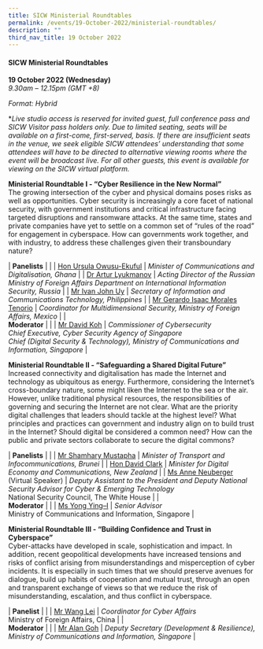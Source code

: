 ```yaml
---
title: SICW Ministerial Roundtables
permalink: /events/19-October-2022/ministerial-roundtables/
description: ""
third_nav_title: 19 October 2022
---
```


#### **SICW Ministerial Roundtables**
 
**19 October 2022 (Wednesday)**  
*9.30am – 12.15pm (GMT +8)*

*Format: Hybrid*

**Live studio access is reserved for invited guest, full conference pass and SICW Visitor pass holders only. Due to limited seating, seats will be available on a first-come, first-served, basis. If there are insufficient seats in the venue, we seek eligible SICW attendees’ understanding that some attendees will have to be directed to alternative viewing rooms where the event will be broadcast live. For all other guests, this event is available for viewing on the SICW virtual platform.*

**Ministerial Roundtable I - “Cyber Resilience in the New Normal”** 
<br>The growing intersection of the cyber and physical domains poses risks as well as opportunities. Cyber security is increasingly a core facet of national security, with government institutions and critical infrastructure facing targeted disruptions and ransomware attacks. At the same time, states and private companies have yet to settle on a common set of “rules of the road” for engagement in cyberspace. How can governments work together, and with industry, to address these challenges given their transboundary nature?

| **Panelists**    |                                                              |
| [Hon Ursula Owusu-Ekuful](/speaker-Ursula-Owusu-Ekuful)  | *Minister of Communications and Digitalisation, Ghana*                  |
| [Dr Artur Lyukmanov](/speaker-Dr-Artur-Lyukmanov)  | *Acting Director of the Russian Ministry of Foreign Affairs Department on International Information Security, Russia*                  |
| [Mr Ivan John Uy](/speaker-ivan-john)  | *Secretary of Information and Communications Technology, Philippines*                  |
| [Mr Gerardo Isaac Morales Tenorio](/speaker-Isaac-Morales)  | *Coordinator for Multidimensional Security, Ministry of Foreign Affairs, Mexico*                  |
| <br>**Moderator**    |                                                              |
| [Mr David Koh](/moderator-david-koh)  | *Commissioner of Cybersecurity <br>Chief Executive, Cyber Security Agency of Singapore <br>Chief (Digital Security & Technology), Ministry of Communications and Information, Singapore*                  |

**Ministerial Roundtable II - “Safeguarding a Shared Digital Future”** 
<br>Increased connectivity and digitalisation has made the Internet and technology as ubiquitous as energy. Furthermore, considering the Internet’s cross-boundary nature, some might liken the Internet to the sea or the air. However, unlike traditional physical resources, the responsibilities of governing and securing the Internet are not clear. What are the priority digital challenges that leaders should tackle at the highest level? What principles and practices can government and industry align on to build trust in the Internet? Should digital be considered a common need? How can the public and private sectors collaborate to secure the digital commons?

| **Panelists**    |                                                              |
| [Mr Shamhary Mustapha](/speaker-Shamhary-Mustapha)  | *Minister of Transport and Infocommunications, Brunei*                  |
| [Hon David Clark](/speaker-david-clark)  | *Minister for Digital Economy and Communications, New Zealand*                  |
| [Ms Anne Neuberger](/speaker-Anne-Neuberger/) (Virtual Speaker) | *Deputy Assistant to the President and Deputy National Security Advisor for Cyber & Emerging Technology*<br>National Security Council, The White House                  |
| <br>**Moderator**    |                                                              |
| [Ms Yong Ying–I](/moderator-yong-ying-I)  | *Senior Advisor*<br>Ministry of Communications and Information, Singapore 
                  |

**Ministerial Roundtable III - “Building Confidence and Trust in Cyberspace”**
<br>Cyber-attacks have developed in scale, sophistication and impact. In addition, recent geopolitical developments have increased tensions and risks of conflict arising from misunderstandings and misperception of cyber incidents. It is especially in such times that we should preserve avenues for dialogue, build up habits of cooperation and mutual trust, through an open and transparent exchange of views so that we reduce the risk of misunderstanding, escalation, and thus conflict in cyberspace.

| **Panelist**    |                                                              |
| [Mr Wang Lei](/speaker-wang-lei)  | *Coordinator for Cyber Affairs*<br>Ministry of Foreign Affairs, China                  |
| <br>**Moderator**    |                                                              |
| [Mr Alan Goh](/moderator-alan-goh)  | *Deputy Secretary (Development & Resilience), <br>Ministry of Communications and Information, Singapore*                  |